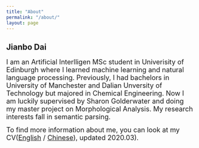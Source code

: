 ```yaml
---
title: "About"
permalink: "/about/"
layout: page
---
```

## Jianbo Dai

<font size="4">
I am an Artificial Interlligen MSc student in Univerisity of Edinburgh where I learned machine learning and natural language processing. Previously, I had bachelors in University of Manchester and Dalian Unversity of Technology but majored in Chemical Engineering.
Now I am luckily supervised by Sharon Golderwater and doing my master project on Morphological Analysis. My research interests fall in semantic parsing.

To find more information about me, you can look at my CV(<a href="https://github.com/1e0ndavid/1e0ndavid.github.io/blob/master/assets/CV/CV_EN_1_1.pdf">English</a> / <a href="https://github.com/1e0ndavid/1e0ndavid.github.io/blob/master/assets/CV/CV_CN_1_0.pdf">Chinese</a>), updated 2020.03).
</font>

